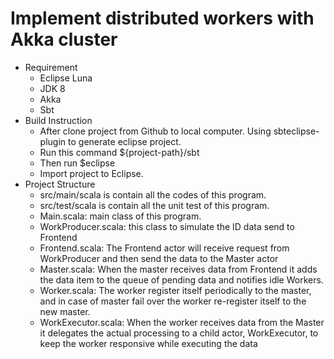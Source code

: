 # Implement distributed workers with Akka cluster
- Requirement
	- Eclipse Luna
	- JDK 8
	- Akka
	- Sbt
- Build Instruction
	- After clone project from Github to local computer. Using sbteclipse-plugin to generate eclipse project.
	- Run this command ${project-path}/sbt
	- Then run $eclipse
	- Import project to Eclipse.
- Project Structure
	- src/main/scala is contain all the codes of this program.
	- src/test/scala is contain all the unit test of this program.
	- Main.scala: main class of this program.
	- WorkProducer.scala: this class to simulate the ID data send to Frontend
	- Frontend.scala: The Frontend actor will receive request from WorkProducer and then send the data to the Master actor
	- Master.scala: When the master receives data from Frontend it adds the data item to the queue of pending data and notifies idle Workers.
	- Worker.scala: The worker register itself periodically to the master, and in case of master fail over the worker re-register itself to the new master.
	- WorkExecutor.scala: When the worker receives data from the Master it delegates the actual processing to a child actor, WorkExecutor, to keep the worker responsive while executing the data
